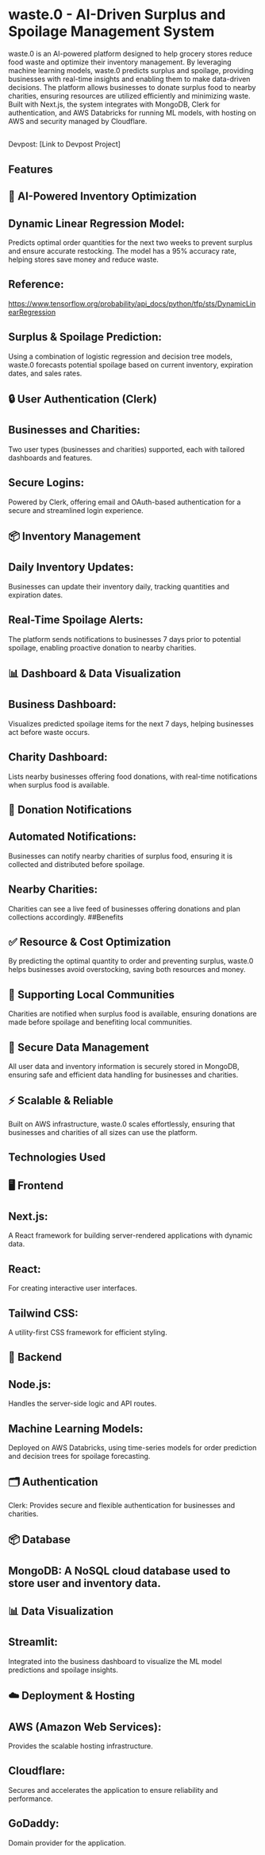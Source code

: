 # waste.0 - AI-Driven Surplus and Spoilage Management System
waste.0 is an AI-powered platform designed to help grocery stores reduce food waste and optimize their inventory management. By leveraging machine learning models, waste.0 predicts surplus and spoilage, providing businesses with real-time insights and enabling them to make data-driven decisions. The platform allows businesses to donate surplus food to nearby charities, ensuring resources are utilized efficiently and minimizing waste. Built with Next.js, the system integrates with MongoDB, Clerk for authentication, and AWS Databricks for running ML models, with hosting on AWS and security managed by Cloudflare.
##
Devpost: [Link to Devpost Project] 

## Features
## 🚀 AI-Powered Inventory Optimization
## Dynamic Linear Regression Model: 
Predicts optimal order quantities for the next two weeks to prevent surplus and ensure accurate restocking. The model has a 95% accuracy rate, helping stores save money and reduce waste.
## Reference: 
https://www.tensorflow.org/probability/api_docs/python/tfp/sts/DynamicLinearRegression
## Surplus & Spoilage Prediction: 
Using a combination of logistic regression and decision tree models, waste.0 forecasts potential spoilage based on current inventory, expiration dates, and sales rates.
## 🔒 User Authentication (Clerk)
## Businesses and Charities: 
Two user types (businesses and charities) supported, each with tailored dashboards and features.
## Secure Logins: 
Powered by Clerk, offering email and OAuth-based authentication for a secure and streamlined login experience.
## 📦 Inventory Management
## Daily Inventory Updates: 
Businesses can update their inventory daily, tracking quantities and expiration dates.
## Real-Time Spoilage Alerts: 
The platform sends notifications to businesses 7 days prior to potential spoilage, enabling proactive donation to nearby charities.
## 📊 Dashboard & Data Visualization
## Business Dashboard:
Visualizes predicted spoilage items for the next 7 days, helping businesses act before waste occurs.
## Charity Dashboard: 
Lists nearby businesses offering food donations, with real-time notifications when surplus food is available.
## 📡 Donation Notifications
## Automated Notifications: 
Businesses can notify nearby charities of surplus food, ensuring it is collected and distributed before spoilage.
## Nearby Charities: 
Charities can see a live feed of businesses offering donations and plan collections accordingly.
##Benefits
## ✅ Resource & Cost Optimization
By predicting the optimal quantity to order and preventing surplus, waste.0 helps businesses avoid overstocking, saving both resources and money.

## 💼 Supporting Local Communities
Charities are notified when surplus food is available, ensuring donations are made before spoilage and benefiting local communities.

## 🔐 Secure Data Management
All user data and inventory information is securely stored in MongoDB, ensuring safe and efficient data handling for businesses and charities.

## ⚡️ Scalable & Reliable
Built on AWS infrastructure, waste.0 scales effortlessly, ensuring that businesses and charities of all sizes can use the platform.

## Technologies Used
## 🖥 Frontend
## Next.js: 
A React framework for building server-rendered applications with dynamic data.
## React: 
For creating interactive user interfaces.
## Tailwind CSS:
A utility-first CSS framework for efficient styling.
## 🔧 Backend
## Node.js: 
Handles the server-side logic and API routes.
## Machine Learning Models: 
Deployed on AWS Databricks, using time-series models for order prediction and decision trees for spoilage forecasting.
## 🗂 Authentication
Clerk: Provides secure and flexible authentication for businesses and charities.
## 📦 Database
## MongoDB: A NoSQL cloud database used to store user and inventory data.
## 📊 Data Visualization
## Streamlit:
Integrated into the business dashboard to visualize the ML model predictions and spoilage insights.
## ☁️ Deployment & Hosting
## AWS (Amazon Web Services): 
Provides the scalable hosting infrastructure.
## Cloudflare: 
Secures and accelerates the application to ensure reliability and performance.
## GoDaddy: 
Domain provider for the application.


